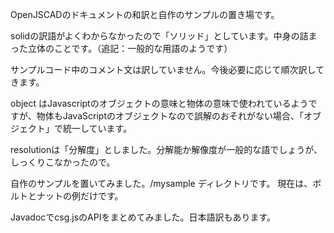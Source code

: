 OpenJSCADのドキュメントの和訳と自作のサンプルの置き場です。

solidの訳語がよくわからなかったので「ソリッド」としています。中身の詰まった立体のことです。（追記：一般的な用語のようです）

サンプルコード中のコメント文は訳していません。今後必要に応じて順次訳してきます。

object はJavascriptのオブジェクトの意味と物体の意味で使われているようですが、物体もJavaScriptのオブジェクトなので誤解のおそれがない場合、「オブジェクト」で統一しています。

resolutionは「分解度」としました。分解能か解像度が一般的な語でしょうが、しっくりこなかったので。

自作のサンプルを置いてみました。/mysample ディレクトリです。
現在は、ボルトとナットの例だけです。

Javadocでcsg.jsのAPIをまとめてみました。日本語訳もあります。

